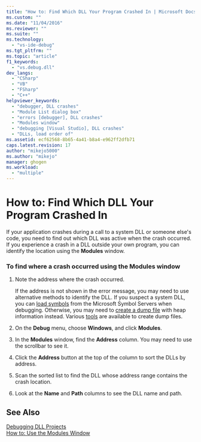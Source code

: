 ```yaml
---
title: "How to: Find Which DLL Your Program Crashed In | Microsoft Docs"
ms.custom: ""
ms.date: "11/04/2016"
ms.reviewer: ""
ms.suite: ""
ms.technology: 
  - "vs-ide-debug"
ms.tgt_pltfrm: ""
ms.topic: "article"
f1_keywords: 
  - "vs.debug.dll"
dev_langs: 
  - "CSharp"
  - "VB"
  - "FSharp"
  - "C++"
helpviewer_keywords: 
  - "debugger, DLL crashes"
  - "Module List dialog box"
  - "errors [debugger], DLL crashes"
  - "Modules window"
  - "debugging [Visual Studio], DLL crashes"
  - "DLLs, load order of"
ms.assetid: ecf62568-8b65-4a41-b8a4-e962ff2dfb71
caps.latest.revision: 17
author: "mikejo5000"
ms.author: "mikejo"
manager: ghogen
ms.workload: 
  - "multiple"
---
```

# How to: Find Which DLL Your Program Crashed In
  
 If your application crashes during a call to a system DLL or someone else's code, you need to find out which DLL was active when the crash occurred. If you experience a crash in a DLL outside your own program, you can identify the location using the **Modules** window.  
  
### To find where a crash occurred using the Modules window  
  
1.  Note the address where the crash occurred.

    If the address is not shown in the error message, you may need to use alternative methods to identify the DLL. If you suspect a system DLL, you can [load symbols](../debugger/specify-symbol-dot-pdb-and-source-files-in-the-visual-studio-debugger.md) from the Microsoft Symbol Servers when debugging. Otherwise, you may need to [create a dump file](../debugger/using-dump-files.md) with heap information instead. Various [tools](https://blogs.msdn.microsoft.com/andrehal/2009/12/31/what-is-a-dump-and-how-do-i-create-one/) are available to create dump files.
  
2.  On the **Debug** menu, choose **Windows**, and click **Modules**.  
  
3.  In the **Modules** window, find the **Address** column. You may need to use the scrollbar to see it.  
  
4.  Click the **Address** button at the top of the column to sort the DLLs by address.  
  
5.  Scan the sorted list to find the DLL whose address range contains the crash location.  
  
6.  Look at the **Name** and **Path** columns to see the DLL name and path.  
  
## See Also  
 [Debugging DLL Projects](../debugger/debugging-dll-projects.md)   
 [How to: Use the Modules Window](../debugger/how-to-use-the-modules-window.md)